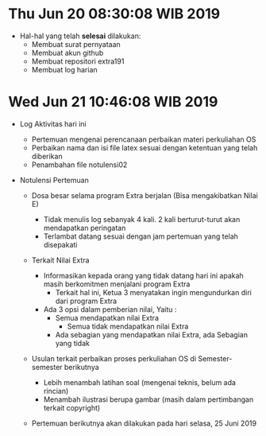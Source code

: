 ---
---
Thu Jun 20 08:30:08 WIB 2019
============================
* Hal-hal yang telah **selesai** dilakukan:
  * Membuat surat pernyataan
  * Membuat akun github
  * Membuat repositori extra191
  * Membuat log harian
 

Wed Jun 21 10:46:08 WIB 2019
============================
* Log Aktivitas hari ini
  * Pertemuan mengenai perencanaan perbaikan materi perkuliahan OS
  * Perbaikan nama dan isi file latex sesuai dengan ketentuan yang telah diberikan
  * Penambahan file notulensi02

* Notulensi Pertemuan
  * Dosa besar selama program Extra berjalan (Bisa mengakibatkan Nilai E)
    * Tidak menulis log sebanyak 4 kali. 2 kali berturut-turut akan mendapatkan peringatan
    * Terlambat datang sesuai dengan jam pertemuan yang telah disepakati

  * Terkait Nilai Extra
    * Informasikan kepada orang yang tidak datang hari ini apakah masih berkomitmen menjalani program Extra
      * Terkait hal ini, Ketua 3 menyatakan ingin mengundurkan diri dari program Extra
    * Ada 3 opsi dalam pemberian nilai, Yaitu :
      * Semua mendapatkan nilai Extra
	     * Semua tidak mendapatkan nilai Extra
	   * Ada sebagian yang mendapatkan nilai Extra, ada Sebagian yang tidak

  * Usulan terkait perbaikan proses perkuliahan OS di Semester-semester berikutnya
    * Lebih menambah latihan soal (mengenai teknis, belum ada rincian)
    * Menambah ilustrasi berupa gambar (masih dalam pertimbangan terkait copyright)

  * Pertemuan berikutnya akan dilakukan pada hari selasa, 25 Juni 2019
